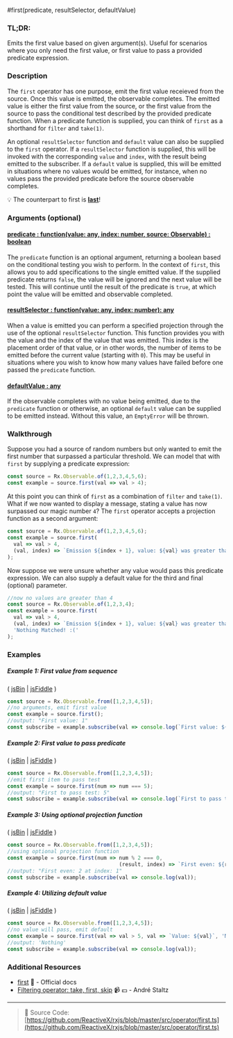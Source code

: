 #first(predicate, resultSelector, defaultValue)

### TL;DR:
Emits the first value based on given argument(s).  Useful for scenarios where you only need the first value, or first value to pass a provided predicate expression.

### Description
The `first` operator has one purpose, emit the first value receieved from the source.  Once this value is emitted, the observable completes.  The emitted value is either the first value from the source, or the first value from the source to pass the conditional test described by the provided predicate function. When a predicate function is supplied, you can think of `first` as a shorthand for `filter` and `take(1)`.

An optional `resultSelector` function and `default` value can also be supplied to the `first` operator. If a `resultSelector` function is supplied, this will be invoked with the corresponding `value` and `index`, with the result being emitted to the subscriber. If a `default` value is supplied, this will be emitted in situations where no values would be emitted, for instance, when no values pass the provided predicate before the source observable completes.

:bulb: The counterpart to first is [**last**](last.md)!

### Arguments (optional)

#### [predicate : function(value: any, index: number, source: Observable) : boolean](#example-2-first-value-to-pass-predicate)
The `predicate` function is an optional argument, returning a boolean based on the conditional testing you wish to perform.  In the context of `first`, this allows you to add specifications to the single emitted value. If the supplied predicate returns `false`, the value will be ignored and the next value will be tested. This will continue until the result of the predicate is `true`, at which point the value will be emitted and observable completed.

#### [resultSelector : function(value: any, index: number): any](#example-3-using-optional-projection-function)
When a value is emitted you can perform a specified projection through the use of the optional `resultSelector` function.  This function provides you with the value and the index of the value that was emitted.  This index is the placement order of that value, or in other words, the number of items to be emitted before the current value (starting with `0`).  This may be useful in situations where you wish to know how many values have failed before one passed the `predicate` function.

#### [defaultValue : any](#example-4-utilizing-default-value)
If the observable completes with no value being emitted, due to the `predicate` function or otherwise, an optional `default` value can be supplied to be emitted instead.  Without this value, an `EmptyError` will be thrown.

### Walkthrough
Suppose you had a source of random numbers but only wanted to emit the first number that surpassed a particular threshold. We can model that with `first` by supplying a predicate expression:

```js
const source = Rx.Observable.of(1,2,3,4,5,6);
const example = source.first(val => val > 4);
```

At this point you can think of `first` as a combination of `filter` and `take(1)`. What if we now wanted to display a message, stating a value has now surpassed our magic number `4`? The `first` operator accepts a projection function as a second argument:

```js
const source = Rx.Observable.of(1,2,3,4,5,6);
const example = source.first(
  val => val > 4, 
  (val, index) => `Emission ${index + 1}, value: ${val} was greater than 4!`
);
```

Now suppose we were unsure whether any value would pass this predicate expression. We can also supply a default value for the third and final (optional) parameter.

```js
//now no values are greater than 4
const source = Rx.Observable.of(1,2,3,4);
const example = source.first(
  val => val > 4, 
  (val, index) => `Emission ${index + 1}, value: ${val} was greater than 4!`,
  'Nothing Matched! :('
);
```

### Examples

##### Example 1: First value from sequence

( [jsBin](http://jsbin.com/kayenuxoma/1/edit?js,console) | [jsFiddle](https://jsfiddle.net/btroncone/uncey4v9/) )

```js
const source = Rx.Observable.from([1,2,3,4,5]);
//no arguments, emit first value
const example = source.first();
//output: "First value: 1"
const subscribe = example.subscribe(val => console.log(`First value: ${val}`));
```

##### Example 2: First value to pass predicate

( [jsBin](http://jsbin.com/pujowawovu/1/edit?js,console) | [jsFiddle](https://jsfiddle.net/btroncone/pt36r8cu/) )

```js
const source = Rx.Observable.from([1,2,3,4,5]);
//emit first item to pass test
const example = source.first(num => num === 5);
//output: "First to pass test: 5"
const subscribe = example.subscribe(val => console.log(`First to pass test: ${val}`));
```

##### Example 3: Using optional projection function

( [jsBin](http://jsbin.com/qijekijaja/1/edit?js,console) | [jsFiddle](https://jsfiddle.net/btroncone/qosu0cx6/) )

```js
const source = Rx.Observable.from([1,2,3,4,5]);
//using optional projection function
const example = source.first(num => num % 2 === 0, 
                                    (result, index) => `First even: ${result} is at index: ${index}`);
//output: "First even: 2 at index: 1"
const subscribe = example.subscribe(val => console.log(val));
```

##### Example 4: Utilizing default value

( [jsBin](http://jsbin.com/qoganeleqa/1/edit?js,console) | [jsFiddle](https://jsfiddle.net/btroncone/owx2jdg1/3/) )

```js
const source = Rx.Observable.from([1,2,3,4,5]);
//no value will pass, emit default
const example = source.first(val => val > 5, val => `Value: ${val}`, 'Nothing');
//output: 'Nothing'
const subscribe = example.subscribe(val => console.log(val));
```


### Additional Resources
* [first](http://reactivex.io/rxjs/class/es6/Observable.js~Observable.html#instance-method-first) :newspaper: - Official docs
* [Filtering operator: take, first, skip](https://egghead.io/lessons/rxjs-filtering-operators-take-first-skip?course=rxjs-beyond-the-basics-operators-in-depth) :video_camera: :dollar: - André Staltz

---
> :file_folder: Source Code:  [https://github.com/ReactiveX/rxjs/blob/master/src/operator/first.ts](https://github.com/ReactiveX/rxjs/blob/master/src/operator/first.ts)
